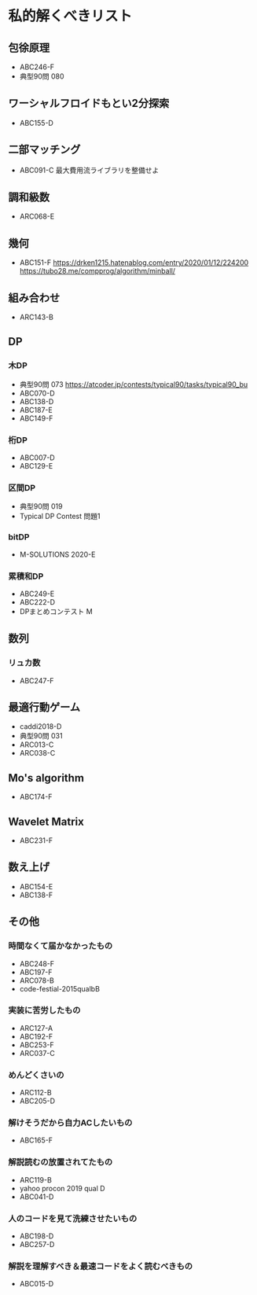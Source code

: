 # 私的解くべきリスト

## 包徐原理

- ABC246-F
- 典型90問 080

## ワーシャルフロイドもとい2分探索

- ABC155-D 

## 二部マッチング

- ABC091-C 最大費用流ライブラリを整備せよ

## 調和級数

- ARC068-E

## 幾何
- ABC151-F
https://drken1215.hatenablog.com/entry/2020/01/12/224200
https://tubo28.me/compprog/algorithm/minball/

## 組み合わせ

- ARC143-B

## DP

### 木DP

- 典型90問 073 https://atcoder.jp/contests/typical90/tasks/typical90_bu
- ABC070-D
- ABC138-D
- ABC187-E
- ABC149-F

### 桁DP

- ABC007-D
- ABC129-E

### 区間DP

- 典型90問 019
- Typical DP Contest 問題1

### bitDP

- M-SOLUTIONS 2020-E

### 累積和DP

- ABC249-E
- ABC222-D
- DPまとめコンテスト M

## 数列

### リュカ数

- ABC247-F

## 最適行動ゲーム

- caddi2018-D
- 典型90問 031
- ARC013-C
- ARC038-C

## Mo's algorithm

- ABC174-F

## Wavelet Matrix

- ABC231-F

## 数え上げ

- ABC154-E
- ABC138-F

## その他

### 時間なくて届かなかったもの

- ABC248-F
- ABC197-F
- ARC078-B
- code-festial-2015qualbB


### 実装に苦労したもの

- ARC127-A
- ABC192-F
- ABC253-F
- ARC037-C

### めんどくさいの

- ARC112-B
- ABC205-D

### 解けそうだから自力ACしたいもの

- ABC165-F

### 解説読むの放置されてたもの

- ARC119-B
- yahoo procon 2019 qual D
- ABC041-D

### 人のコードを見て洗練させたいもの

- ABC198-D
- ABC257-D

### 解説を理解すべき＆最速コードをよく読むべきもの

- ABC015-D